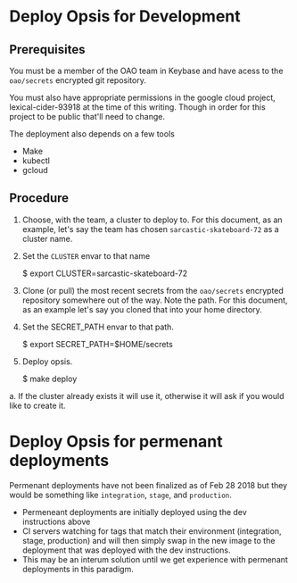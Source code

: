 # Deploy Opsis for Development

## Prerequisites

You must be a member of the OAO team in Keybase and have acess to the
`oao/secrets` encrypted git repository.

You must also have appropriate permissions in the google cloud project,
lexical-cider-93918 at the time of this writing. Though in order for this
project to be public that'll need to change.

The deployment also depends on a few tools
* Make
* kubectl
* gcloud

## Procedure

1. Choose, with the team, a cluster to deploy to. For this document, as an
   example, let's say the team has chosen `sarcastic-skateboard-72` as a cluster
   name.
1. Set the `CLUSTER` envar to that name

    $ export CLUSTER=sarcastic-skateboard-72

1. Clone (or pull) the most recent secrets from the `oao/secrets` encrypted
   repository somewhere out of the way. Note the path. For this document, as an
   example let's say you cloned that into your home directory.

1. Set the SECRET_PATH envar to that path.

    $ export SECRET_PATH=$HOME/secrets


1. Deploy opsis.

    $ make deploy


  a. If the cluster already exists it will use it, otherwise it will ask if you
     would like to create it.

# Deploy Opsis for permenant deployments

Permenant deployments have not been finalized as of Feb 28 2018 but they would
be something like `integration`, `stage`, and `production`.

* Permeneant deployments are initially deployed using the dev instructions above
* CI servers watching for tags that match their environment (integration, stage,
  production) and will then simply swap in the new image to the deployment that
  was deployed with the dev instructions.
* This may be an interum solution until we get experience with permenant
  deployments in this paradigm.